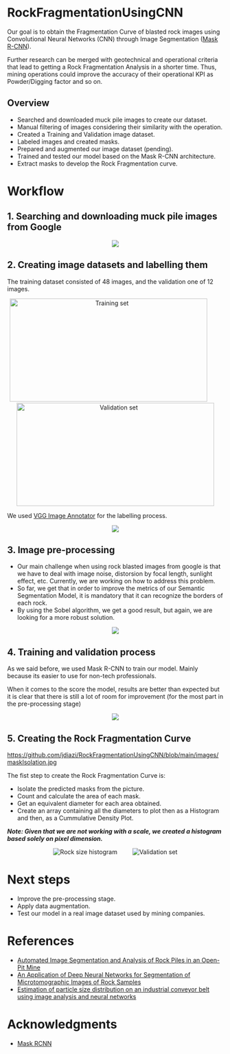 # RockFragmentationUsingCNN

Our goal is to obtain the Fragmentation Curve of blasted rock images using Convolutional Neural Networks (CNN) through Image Segmentation ([Mask R-CNN](https://github.com/matterport/Mask_RCNN)).

Further research can be merged with geotechnical and operational criteria that lead to getting a Rock Fragmentation Analysis in a shorter time. Thus, mining operations could improve the accuracy of their operational KPI as Powder/Digging factor and so on.

## Overview

* Searched and downloaded muck pile images to create our dataset.
* Manual filtering of images considering their similarity with the operation.
* Created a Training and Validation image dataset.
* Labeled images and created masks.
* Prepared and augmented our image dataset (pending).
* Trained and tested our model based on the Mask R-CNN architecture.
* Extract masks to develop the Rock Fragmentation curve.

# Workflow

## 1. Searching and downloading muck pile images from Google

<p align="center">
  <img src="https://github.com/jdiazi/RockFragmentationUsingCNN/blob/main/images/rockblastedimages.jpg">
</p>

## 2. Creating image datasets and labelling them

The training dataset consisted of 48 images, and the validation one of 12 images.
<p align="center">
  <img alt="Training set" src="https://github.com/jdiazi/RockFragmentationUsingCNN/blob/main/images/training_set_48_images.jpg" width="460" height="240">
&nbsp; &nbsp; &nbsp; &nbsp;
  <img alt="Validation set" src="https://github.com/jdiazi/RockFragmentationUsingCNN/blob/main/images/validation_set_12_images.jpg" width="460" height="240">
</p>

We used [VGG Image Annotator](https://www.robots.ox.ac.uk/~vgg/software/via/via-1.0.0.html) for the labelling process.

<p align="center">
  <img src="https://github.com/jdiazi/RockFragmentationUsingCNN/blob/main/images/imageSegmentationMask.jpg">
</p>


## 3. Image pre-processing

* Our main challenge when using rock blasted images from google is that we have to deal with image noise, distorsion by focal length, sunlight effect, etc. Currently, we are working on how to address this problem.
* So far, we get that in order to improve the metrics of our Semantic Segmentation Model, it is mandatory that it can recognize the borders of each rock.
* By using the Sobel algorithm, we get a good result, but again, we are looking for a more robust solution.

<p align="center">
  <img src="https://github.com/jdiazi/RockFragmentationUsingCNN/blob/main/images/imageSobel.jpg">
</p>

## 4. Training and validation process

As we said before, we used Mask R-CNN to train our model. Mainly because its easier to use for non-tech professionals.

When it comes to the score the model, results are better than expected but it is clear that there is still a lot of room for improvement (for the most part in the pre-processing stage)

<p align="center">
  <img src="https://github.com/jdiazi/RockFragmentationUsingCNN/blob/main/images/predictedImage.jpg">
</p>

## 5. Creating the Rock Fragmentation Curve

https://github.com/jdiazi/RockFragmentationUsingCNN/blob/main/images/maskIsolation.jpg

The fist step to create the Rock Fragmentation Curve is:
* Isolate the predicted masks from the picture.
* Count and calculate the area of each mask.
* Get an equivalent diameter for each area obtained.
* Create an array containing all the diameters to plot then as a Histogram and then, as a Cummulative Density Plot.

_**Note: Given that we are not working with a scale, we created a histogram based solely on pixel dimension.**_

<p align="center">
  <img alt="Rock size histogram" src="https://github.com/jdiazi/RockFragmentationUsingCNN/blob/main/images/rockSizeHistogram.jpg">
&nbsp; &nbsp; &nbsp; &nbsp;
  <img alt="Validation set" src="https://github.com/jdiazi/RockFragmentationUsingCNN/blob/main/images/granulometricCurve.jpg">
</p>

# Next steps

* Improve the pre-processing stage.
* Apply data augmentation.
* Test our model in a real image dataset used by mining companies.

# References

* [Automated Image Segmentation and Analysis of Rock Piles in an Open-Pit Mine](https://www.diva-portal.org/smash/get/diva2:1010999/FULLTEXT01.pdf)
* [An Application of Deep Neural Networks for Segmentation of Microtomographic Images of Rock Samples](https://www.mdpi.com/2073-431X/8/4/72)
* [Estimation of particle size distribution on an industrial conveyor belt using image analysis and neural networks](https://www.sciencedirect.com/science/article/abs/pii/S0032591014003465)

# Acknowledgments

* [Mask RCNN](https://github.com/matterport/Mask_RCNN)
